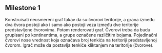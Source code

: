 ## Milestone 1

Konstruisati neusmereni graf takav da su čvorovi teritorije, a grana između dva čvora postoji ako i samo ako postoji veza između dve teritorije predstavljene čvorovima. Potom renderovati graf. Čvorovi treba da budu grupisani po kontinentima, a grupe označene različitim bojama. Pojedinačni čvorovi nose vrednost koja označava broj tenkića na teritoriji predstavljenoj čvorom. Igrač može da postavlja tenkiće kliktanjem na teritorije (čvorove).
